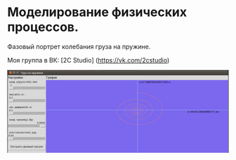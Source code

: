 # Моделирование физических процессов. 

Фазовый портрет колебания груза на пружине.

Моя группа в ВК: [2C Studio] (https://vk.com/2cstudio)

![Image](https://github.com/BeautifulDirt/phase_portrait/raw/master/phase_portrait.png)

